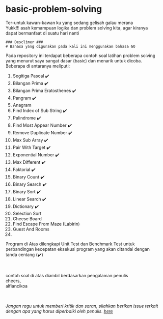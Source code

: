 # basic-problem-solving
Ter-untuk kawan-kawan ku yang sedang gelisah galau merana<br>
Yukk!!! asah kemampuan logika dan problem solving kita, agar kiranya dapat bermanfaat di suatu hari nanti

```
### Desclimer ###
# Bahasa yang digunakan pada kali ini menggunakan bahasa GO
```

Pada repository ini terdapat beberapa contoh soal latihan problem solving yang menurut saya sangat dasar (basic) dan menarik untuk dicoba.<br>
Beberapa di antaranya meliputi:
1. Segitiga Pascal :heavy_check_mark:
2. Bilangan Prima :heavy_check_mark:
3. Bilangan Prima Eratosthenes :heavy_check_mark:
4. Pangram :heavy_check_mark:
5. Anagram 
6. Find Index of Sub String :heavy_check_mark:
7. Palindrome :heavy_check_mark:
8. Find Most Appear Number :heavy_check_mark:
9. Remove Duplicate Number :heavy_check_mark:
10. Max Sub Array :heavy_check_mark:
11. Pair With Target :heavy_check_mark:
12. Exponential Number :heavy_check_mark:
13. Max Different :heavy_check_mark:
14. Faktorial :heavy_check_mark:
15. Binary Count :heavy_check_mark:
16. Binary Search :heavy_check_mark:
17. Binary Sort :heavy_check_mark:
18. Linear Search :heavy_check_mark:
19. Dictionary :heavy_check_mark:
20. Selection Sort
21. Cheese Board
22. Find Escape From Maze (Labirin)
23. Guest And Rooms
24. 
   
    
 
Program di Atas dilengkapi Unit Test dan Benchmark Test untuk perbandingan kecepatan eksekusi program yang akan ditandai dengan tanda centang (:heavy_check_mark:)

<br>

contoh soal di atas diambil berdasarkan pengalaman penulis<br>
cheers,<br>
alfiancikoa

<br>
<br>
<i>Jangan ragu untuk memberi kritik dan saran, silahkan berikan issue terkait dengan apa yang harus diperbaiki oleh penulis. <a href="https://github.com/alfiancikoa/basic-problem-solving/issues">here</a></i>
